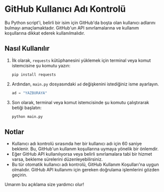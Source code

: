 # GitHub Kullanıcı Adı Kontrolü
Bu Python script'i, belirli bir isim için GitHub'da boşta olan kullanıcı adlarını bulmayı amaçlamaktadır. GitHub'un API sınırlamalarına ve kullanım koşullarına dikkat ederek kullanılmalıdır.

## Nasıl Kullanılır
1. İlk olarak, `requests` kütüphanesini yüklemek için terminal veya komut istemcisine şu komutu yazın:

    ```bash
    pip install requests
    ```
2. Ardından, `main.py` dosyasındaki `ad` değişkenini istediğiniz isme ayarlayın.

    ```python
    ad = "YAZBURAYA"
    ```
3. Son olarak, terminal veya komut istemcisinde şu komutu çalıştırarak betiği başlatın:

    ```bash
    python main.py
    ```
    
## Notlar
- Kullanıcı adı kontrolü sırasında her bir kullanıcı adı için 60 saniye beklenir. Bu, GitHub'un kullanım koşullarına uymaya yönelik bir önlemdir.
- Eğer GitHub API kullanılıyorsa veya belirli sınırlamalara tabi bir hizmet varsa, bekleme sürelerini düzenleyebilirsiniz.
- Bu tür otomatik kullanıcı adı kontrolü, GitHub Kullanım Koşulları'na uygun olmalıdır. GitHub API kullanımı için gereken doğrulama işlemlerini gözden geçirin.

Umarım bu açıklama size yardımcı olur!

